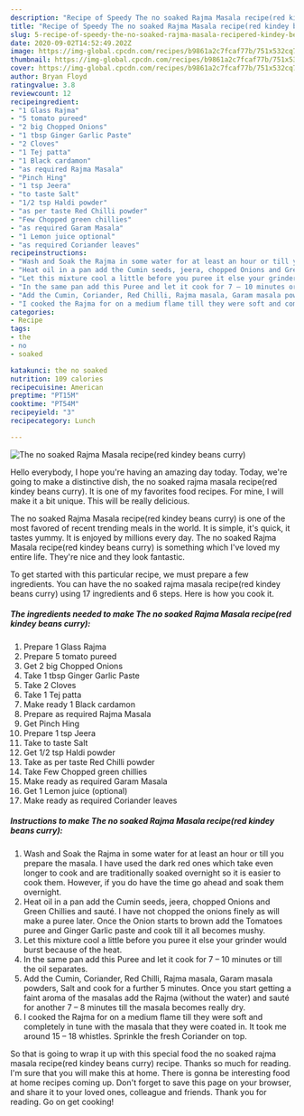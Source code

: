 ```yaml
---
description: "Recipe of Speedy The no soaked Rajma Masala recipe(red kindey beans curry)"
title: "Recipe of Speedy The no soaked Rajma Masala recipe(red kindey beans curry)"
slug: 5-recipe-of-speedy-the-no-soaked-rajma-masala-recipered-kindey-beans-curry
date: 2020-09-02T14:52:49.202Z
image: https://img-global.cpcdn.com/recipes/b9861a2c7fcaf77b/751x532cq70/the-no-soaked-rajma-masala-recipered-kindey-beans-curry-recipe-main-photo.jpg
thumbnail: https://img-global.cpcdn.com/recipes/b9861a2c7fcaf77b/751x532cq70/the-no-soaked-rajma-masala-recipered-kindey-beans-curry-recipe-main-photo.jpg
cover: https://img-global.cpcdn.com/recipes/b9861a2c7fcaf77b/751x532cq70/the-no-soaked-rajma-masala-recipered-kindey-beans-curry-recipe-main-photo.jpg
author: Bryan Floyd
ratingvalue: 3.8
reviewcount: 12
recipeingredient:
- "1 Glass Rajma"
- "5 tomato pureed"
- "2 big Chopped Onions"
- "1 tbsp Ginger Garlic Paste"
- "2 Cloves"
- "1 Tej patta"
- "1 Black cardamon"
- "as required Rajma Masala"
- "Pinch Hing"
- "1 tsp Jeera"
- "to taste Salt"
- "1/2 tsp Haldi powder"
- "as per taste Red Chilli powder"
- "Few Chopped green chillies"
- "as required Garam Masala"
- "1 Lemon juice optional"
- "as required Coriander leaves"
recipeinstructions:
- "Wash and Soak the Rajma in some water for at least an hour or till you prepare the masala. I have used the dark red ones which take even longer to cook and are traditionally soaked overnight so it is easier to cook them. However, if you do have the time go ahead and soak them overnight."
- "Heat oil in a pan add the Cumin seeds, jeera, chopped Onions and Green Chillies and sauté. I have not chopped the onions finely as will make a puree later. Once the Onion starts to brown add the Tomatoes puree and Ginger Garlic paste and cook till it all becomes mushy."
- "Let this mixture cool a little before you puree it else your grinder would burst because of the heat."
- "In the same pan add this Puree and let it cook for 7 – 10 minutes or till the oil separates."
- "Add the Cumin, Coriander, Red Chilli, Rajma masala, Garam masala powders, Salt and cook for a further 5 minutes. Once you start getting a faint aroma of the masalas add the Rajma (without the water) and sauté for another 7 – 8 minutes till the masala becomes really dry."
- "I cooked the Rajma for on a medium flame till they were soft and completely in tune with the masala that they were coated in. It took me around 15 – 18 whistles. Sprinkle the fresh Coriander on top."
categories:
- Recipe
tags:
- the
- no
- soaked

katakunci: the no soaked 
nutrition: 109 calories
recipecuisine: American
preptime: "PT15M"
cooktime: "PT54M"
recipeyield: "3"
recipecategory: Lunch

---
```



![The no soaked Rajma Masala recipe(red kindey beans curry)](https://img-global.cpcdn.com/recipes/b9861a2c7fcaf77b/751x532cq70/the-no-soaked-rajma-masala-recipered-kindey-beans-curry-recipe-main-photo.jpg)

Hello everybody, I hope you're having an amazing day today. Today, we're going to make a distinctive dish, the no soaked rajma masala recipe(red kindey beans curry). It is one of my favorites food recipes. For mine, I will make it a bit unique. This will be really delicious.

The no soaked Rajma Masala recipe(red kindey beans curry) is one of the most favored of recent trending meals in the world. It is simple, it's quick, it tastes yummy. It is enjoyed by millions every day. The no soaked Rajma Masala recipe(red kindey beans curry) is something which I've loved my entire life. They're nice and they look fantastic.




To get started with this particular recipe, we must prepare a few ingredients. You can have the no soaked rajma masala recipe(red kindey beans curry) using 17 ingredients and 6 steps. Here is how you cook it.

<!--inarticleads1-->

##### The ingredients needed to make The no soaked Rajma Masala recipe(red kindey beans curry):

1. Prepare 1 Glass Rajma
1. Prepare 5 tomato pureed
1. Get 2 big Chopped Onions
1. Take 1 tbsp Ginger Garlic Paste
1. Take 2 Cloves
1. Take 1 Tej patta
1. Make ready 1 Black cardamon
1. Prepare as required Rajma Masala
1. Get Pinch Hing
1. Prepare 1 tsp Jeera
1. Take to taste Salt
1. Get 1/2 tsp Haldi powder
1. Take as per taste Red Chilli powder
1. Take Few Chopped green chillies
1. Make ready as required Garam Masala
1. Get 1 Lemon juice (optional)
1. Make ready as required Coriander leaves




<!--inarticleads2-->

##### Instructions to make The no soaked Rajma Masala recipe(red kindey beans curry):

1. Wash and Soak the Rajma in some water for at least an hour or till you prepare the masala. I have used the dark red ones which take even longer to cook and are traditionally soaked overnight so it is easier to cook them. However, if you do have the time go ahead and soak them overnight.
1. Heat oil in a pan add the Cumin seeds, jeera, chopped Onions and Green Chillies and sauté. I have not chopped the onions finely as will make a puree later. Once the Onion starts to brown add the Tomatoes puree and Ginger Garlic paste and cook till it all becomes mushy.
1. Let this mixture cool a little before you puree it else your grinder would burst because of the heat.
1. In the same pan add this Puree and let it cook for 7 – 10 minutes or till the oil separates.
1. Add the Cumin, Coriander, Red Chilli, Rajma masala, Garam masala powders, Salt and cook for a further 5 minutes. Once you start getting a faint aroma of the masalas add the Rajma (without the water) and sauté for another 7 – 8 minutes till the masala becomes really dry.
1. I cooked the Rajma for on a medium flame till they were soft and completely in tune with the masala that they were coated in. It took me around 15 – 18 whistles. Sprinkle the fresh Coriander on top.




So that is going to wrap it up with this special food the no soaked rajma masala recipe(red kindey beans curry) recipe. Thanks so much for reading. I'm sure that you will make this at home. There is gonna be interesting food at home recipes coming up. Don't forget to save this page on your browser, and share it to your loved ones, colleague and friends. Thank you for reading. Go on get cooking!
